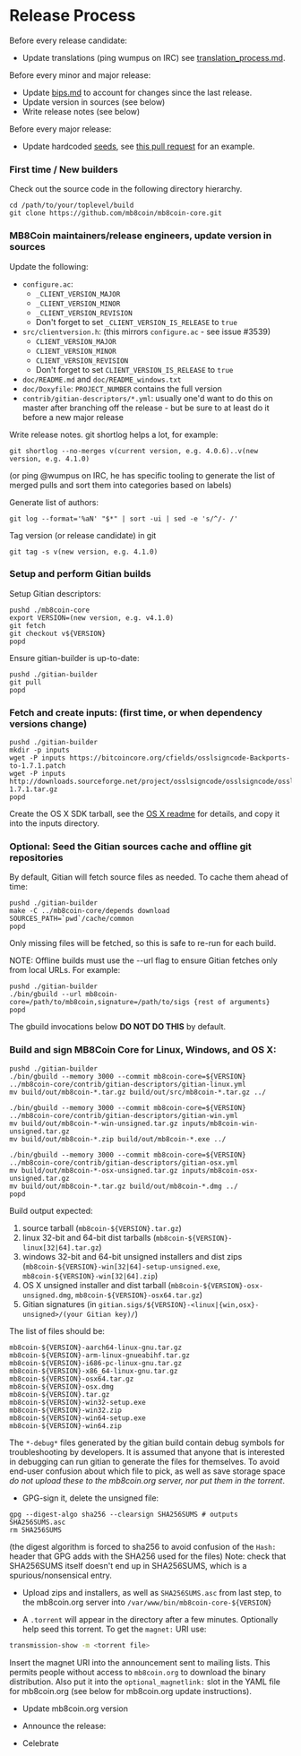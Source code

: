 Release Process
====================

Before every release candidate:

* Update translations (ping wumpus on IRC) see [translation_process.md](https://github.com/mb8coin/mb8coin/blob/master/doc/translation_process.md#synchronising-translations).

Before every minor and major release:

* Update [bips.md](bips.md) to account for changes since the last release.
* Update version in sources (see below)
* Write release notes (see below)

Before every major release:

* Update hardcoded [seeds](/contrib/seeds/README.md), see [this pull request](https://github.com/mb8coin/mb8coin/pull/7415) for an example.

### First time / New builders

Check out the source code in the following directory hierarchy.

    cd /path/to/your/toplevel/build
    git clone https://github.com/mb8coin/mb8coin-core.git

### MB8Coin maintainers/release engineers, update version in sources

Update the following:

- `configure.ac`:
    - `_CLIENT_VERSION_MAJOR`
    - `_CLIENT_VERSION_MINOR`
    - `_CLIENT_VERSION_REVISION`
    - Don't forget to set `_CLIENT_VERSION_IS_RELEASE` to `true`
- `src/clientversion.h`: (this mirrors `configure.ac` - see issue #3539)
    - `CLIENT_VERSION_MAJOR`
    - `CLIENT_VERSION_MINOR`
    - `CLIENT_VERSION_REVISION`
    - Don't forget to set `CLIENT_VERSION_IS_RELEASE` to `true`
- `doc/README.md` and `doc/README_windows.txt`
- `doc/Doxyfile`: `PROJECT_NUMBER` contains the full version
- `contrib/gitian-descriptors/*.yml`: usually one'd want to do this on master after branching off the release - but be sure to at least do it before a new major release

Write release notes. git shortlog helps a lot, for example:

    git shortlog --no-merges v(current version, e.g. 4.0.6)..v(new version, e.g. 4.1.0)

(or ping @wumpus on IRC, he has specific tooling to generate the list of merged pulls
and sort them into categories based on labels)

Generate list of authors:

    git log --format='%aN' "$*" | sort -ui | sed -e 's/^/- /'

Tag version (or release candidate) in git

    git tag -s v(new version, e.g. 4.1.0)

### Setup and perform Gitian builds

Setup Gitian descriptors:

    pushd ./mb8coin-core
    export VERSION=(new version, e.g. v4.1.0)
    git fetch
    git checkout v${VERSION}
    popd

Ensure gitian-builder is up-to-date:

    pushd ./gitian-builder
    git pull
    popd

### Fetch and create inputs: (first time, or when dependency versions change)

    pushd ./gitian-builder
    mkdir -p inputs
    wget -P inputs https://bitcoincore.org/cfields/osslsigncode-Backports-to-1.7.1.patch
    wget -P inputs http://downloads.sourceforge.net/project/osslsigncode/osslsigncode/osslsigncode-1.7.1.tar.gz
    popd

Create the OS X SDK tarball, see the [OS X readme](README_osx.md) for details, and copy it into the inputs directory.

### Optional: Seed the Gitian sources cache and offline git repositories

By default, Gitian will fetch source files as needed. To cache them ahead of time:

    pushd ./gitian-builder
    make -C ../mb8coin-core/depends download SOURCES_PATH=`pwd`/cache/common
    popd

Only missing files will be fetched, so this is safe to re-run for each build.

NOTE: Offline builds must use the --url flag to ensure Gitian fetches only from local URLs. For example:

    pushd ./gitian-builder
    ./bin/gbuild --url mb8coin-core=/path/to/mb8coin,signature=/path/to/sigs {rest of arguments}
    popd

The gbuild invocations below <b>DO NOT DO THIS</b> by default.

### Build and sign MB8Coin Core for Linux, Windows, and OS X:

    pushd ./gitian-builder
    ./bin/gbuild --memory 3000 --commit mb8coin-core=${VERSION} ../mb8coin-core/contrib/gitian-descriptors/gitian-linux.yml
    mv build/out/mb8coin-*.tar.gz build/out/src/mb8coin-*.tar.gz ../

    ./bin/gbuild --memory 3000 --commit mb8coin-core=${VERSION} ../mb8coin-core/contrib/gitian-descriptors/gitian-win.yml
    mv build/out/mb8coin-*-win-unsigned.tar.gz inputs/mb8coin-win-unsigned.tar.gz
    mv build/out/mb8coin-*.zip build/out/mb8coin-*.exe ../

    ./bin/gbuild --memory 3000 --commit mb8coin-core=${VERSION} ../mb8coin-core/contrib/gitian-descriptors/gitian-osx.yml
    mv build/out/mb8coin-*-osx-unsigned.tar.gz inputs/mb8coin-osx-unsigned.tar.gz
    mv build/out/mb8coin-*.tar.gz build/out/mb8coin-*.dmg ../
    popd

Build output expected:

  1. source tarball (`mb8coin-${VERSION}.tar.gz`)
  2. linux 32-bit and 64-bit dist tarballs (`mb8coin-${VERSION}-linux[32|64].tar.gz`)
  3. windows 32-bit and 64-bit unsigned installers and dist zips (`mb8coin-${VERSION}-win[32|64]-setup-unsigned.exe`, `mb8coin-${VERSION}-win[32|64].zip`)
  4. OS X unsigned installer and dist tarball (`mb8coin-${VERSION}-osx-unsigned.dmg`, `mb8coin-${VERSION}-osx64.tar.gz`)
  5. Gitian signatures (in `gitian.sigs/${VERSION}-<linux|{win,osx}-unsigned>/(your Gitian key)/`)


The list of files should be:
```
mb8coin-${VERSION}-aarch64-linux-gnu.tar.gz
mb8coin-${VERSION}-arm-linux-gnueabihf.tar.gz
mb8coin-${VERSION}-i686-pc-linux-gnu.tar.gz
mb8coin-${VERSION}-x86_64-linux-gnu.tar.gz
mb8coin-${VERSION}-osx64.tar.gz
mb8coin-${VERSION}-osx.dmg
mb8coin-${VERSION}.tar.gz
mb8coin-${VERSION}-win32-setup.exe
mb8coin-${VERSION}-win32.zip
mb8coin-${VERSION}-win64-setup.exe
mb8coin-${VERSION}-win64.zip
```
The `*-debug*` files generated by the gitian build contain debug symbols
for troubleshooting by developers. It is assumed that anyone that is interested
in debugging can run gitian to generate the files for themselves. To avoid
end-user confusion about which file to pick, as well as save storage
space *do not upload these to the mb8coin.org server, nor put them in the torrent*.

- GPG-sign it, delete the unsigned file:
```
gpg --digest-algo sha256 --clearsign SHA256SUMS # outputs SHA256SUMS.asc
rm SHA256SUMS
```
(the digest algorithm is forced to sha256 to avoid confusion of the `Hash:` header that GPG adds with the SHA256 used for the files)
Note: check that SHA256SUMS itself doesn't end up in SHA256SUMS, which is a spurious/nonsensical entry.

- Upload zips and installers, as well as `SHA256SUMS.asc` from last step, to the mb8coin.org server
  into `/var/www/bin/mb8coin-core-${VERSION}`

- A `.torrent` will appear in the directory after a few minutes. Optionally help seed this torrent. To get the `magnet:` URI use:
```bash
transmission-show -m <torrent file>
```
Insert the magnet URI into the announcement sent to mailing lists. This permits
people without access to `mb8coin.org` to download the binary distribution.
Also put it into the `optional_magnetlink:` slot in the YAML file for
mb8coin.org (see below for mb8coin.org update instructions).

- Update mb8coin.org version

- Announce the release:

- Celebrate
